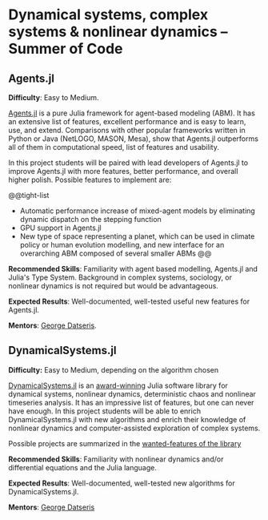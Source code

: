 # Dynamical systems, complex systems & nonlinear dynamics – Summer of Code


## Agents.jl

**Difficulty**: Easy to Medium.

[Agents.jl](https://juliadynamics.github.io/Agents.jl/stable/) is a pure Julia framework for agent-based modeling (ABM). 
It has an extensive list of features, excellent performance and is
easy to learn, use, and extend. Comparisons with other popular
frameworks written in Python or Java (NetLOGO, MASON, Mesa), show that
Agents.jl outperforms all of them in computational speed, list of features
and usability.

In this project students will be paired with lead developers of Agents.jl
to improve Agents.jl with more features, better performance, and overall higher polish.
Possible features to implement are:

@@tight-list
- Automatic performance increase of mixed-agent models by eliminating dynamic dispatch on the stepping function
- GPU support in Agents.jl
- New type of space representing a planet, which can be used in climate policy or human evolution modelling, and new interface for an overarching ABM composed of several smaller ABMs
@@

**Recommended Skills**: Familiarity with agent based modelling, Agents.jl and Julia's Type System.
Background in complex systems, sociology, or nonlinear dynamics is not required but would be advantageous.

**Expected Results**: Well-documented, well-tested useful new features for Agents.jl.

**Mentors**: [George Datseris](https://github.com/Datseris).


## DynamicalSystems.jl

**Difficulty:** Easy to Medium, depending on the algorithm chosen

[DynamicalSystems.jl](https://juliadynamics.github.io/DynamicalSystems.jl/latest/) is an [award-winning](https://dsweb.siam.org/The-Magazine/Article/winners-of-the-dsweb-2018-software-contest)
Julia software library for dynamical systems, nonlinear dynamics, deterministic chaos and nonlinear timeseries analysis.
It has an impressive list of features, but one can never have enough. In this project students will be able to
enrich DynamicalSystems.jl with new algorithms and enrich their knowledge of nonlinear dynamics and computer-assisted
exploration of complex systems.

Possible projects are summarized in the [wanted-features of the library](https://github.com/issues?q=is%3Aopen+is%3Aissue+repo%3AJuliaDynamics%2FChaosTools.jl+repo%3AJuliaDynamics%2FDynamicalSystemsBase.jl+repo%3AJuliaDynamics%2FDelayEmbeddings.jl+repo%3AJuliaDynamics%2FRecurrenceAnalysis.jl+repo%3AJuliaDynamics%2FDynamicalSystems.jl+label%3A%22wanted+feature%22+)

**Recommended Skills**: Familiarity with nonlinear dynamics and/or differential equations and the Julia language.

**Expected Results**: Well-documented, well-tested new algorithms for DynamicalSystems.jl.

**Mentors**: [George Datseris](https://github.com/Datseris)
